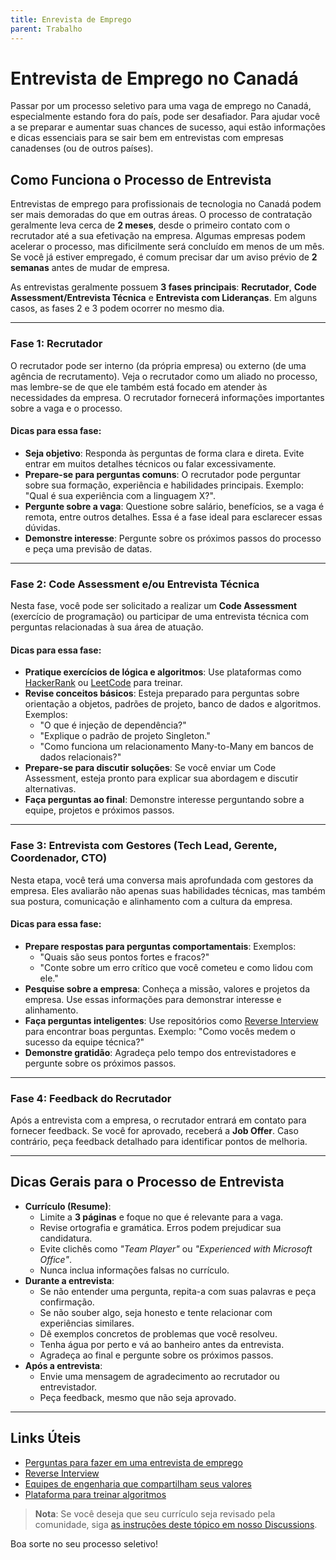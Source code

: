 ```yaml
---
title: Enrevista de Emprego
parent: Trabalho
---
```



# Entrevista de Emprego no Canadá

Passar por um processo seletivo para uma vaga de emprego no Canadá, especialmente estando fora do país, pode ser desafiador. Para ajudar você a se preparar e aumentar suas chances de sucesso, aqui estão informações e dicas essenciais para se sair bem em entrevistas com empresas canadenses (ou de outros países).

## Como Funciona o Processo de Entrevista

Entrevistas de emprego para profissionais de tecnologia no Canadá podem ser mais demoradas do que em outras áreas. O processo de contratação geralmente leva cerca de **2 meses**, desde o primeiro contato com o recrutador até a sua efetivação na empresa. Algumas empresas podem acelerar o processo, mas dificilmente será concluído em menos de um mês. Se você já estiver empregado, é comum precisar dar um aviso prévio de **2 semanas** antes de mudar de empresa.

As entrevistas geralmente possuem **3 fases principais**: **Recrutador**, **Code Assessment/Entrevista Técnica** e **Entrevista com Lideranças**. Em alguns casos, as fases 2 e 3 podem ocorrer no mesmo dia.

---

### Fase 1: Recrutador

O recrutador pode ser interno (da própria empresa) ou externo (de uma agência de recrutamento). Veja o recrutador como um aliado no processo, mas lembre-se de que ele também está focado em atender às necessidades da empresa. O recrutador fornecerá informações importantes sobre a vaga e o processo.

#### Dicas para essa fase:
- **Seja objetivo**: Responda às perguntas de forma clara e direta. Evite entrar em muitos detalhes técnicos ou falar excessivamente.
- **Prepare-se para perguntas comuns**: O recrutador pode perguntar sobre sua formação, experiência e habilidades principais. Exemplo: "Qual é sua experiência com a linguagem X?".
- **Pergunte sobre a vaga**: Questione sobre salário, benefícios, se a vaga é remota, entre outros detalhes. Essa é a fase ideal para esclarecer essas dúvidas.
- **Demonstre interesse**: Pergunte sobre os próximos passos do processo e peça uma previsão de datas.

---

### Fase 2: Code Assessment e/ou Entrevista Técnica

Nesta fase, você pode ser solicitado a realizar um **Code Assessment** (exercício de programação) ou participar de uma entrevista técnica com perguntas relacionadas à sua área de atuação.

#### Dicas para essa fase:
- **Pratique exercícios de lógica e algoritmos**: Use plataformas como [HackerRank](https://www.hackerrank.com/) ou [LeetCode](https://leetcode.com/) para treinar.
- **Revise conceitos básicos**: Esteja preparado para perguntas sobre orientação a objetos, padrões de projeto, banco de dados e algoritmos. Exemplos:
    - "O que é injeção de dependência?"
    - "Explique o padrão de projeto Singleton."
    - "Como funciona um relacionamento Many-to-Many em bancos de dados relacionais?"
- **Prepare-se para discutir soluções**: Se você enviar um Code Assessment, esteja pronto para explicar sua abordagem e discutir alternativas.
- **Faça perguntas ao final**: Demonstre interesse perguntando sobre a equipe, projetos e próximos passos.

---

### Fase 3: Entrevista com Gestores (Tech Lead, Gerente, Coordenador, CTO)

Nesta etapa, você terá uma conversa mais aprofundada com gestores da empresa. Eles avaliarão não apenas suas habilidades técnicas, mas também sua postura, comunicação e alinhamento com a cultura da empresa.

#### Dicas para essa fase:
- **Prepare respostas para perguntas comportamentais**: Exemplos:
    - "Quais são seus pontos fortes e fracos?"
    - "Conte sobre um erro crítico que você cometeu e como lidou com ele."
- **Pesquise sobre a empresa**: Conheça a missão, valores e projetos da empresa. Use essas informações para demonstrar interesse e alinhamento.
- **Faça perguntas inteligentes**: Use repositórios como [Reverse Interview](https://github.com/viraptor/reverse-interview) para encontrar boas perguntas. Exemplo: "Como vocês medem o sucesso da equipe técnica?"
- **Demonstre gratidão**: Agradeça pelo tempo dos entrevistadores e pergunte sobre os próximos passos.

---

### Fase 4: Feedback do Recrutador

Após a entrevista com a empresa, o recrutador entrará em contato para fornecer feedback. Se você for aprovado, receberá a **Job Offer**. Caso contrário, peça feedback detalhado para identificar pontos de melhoria.

---

## Dicas Gerais para o Processo de Entrevista

- **Currículo (Resume)**:
    - Limite a **3 páginas** e foque no que é relevante para a vaga.
    - Revise ortografia e gramática. Erros podem prejudicar sua candidatura.
    - Evite clichês como _"Team Player"_ ou _"Experienced with Microsoft Office"_.
    - Nunca inclua informações falsas no currículo.
- **Durante a entrevista**:
    - Se não entender uma pergunta, repita-a com suas palavras e peça confirmação.
    - Se não souber algo, seja honesto e tente relacionar com experiências similares.
    - Dê exemplos concretos de problemas que você resolveu.
    - Tenha água por perto e vá ao banheiro antes da entrevista.
    - Agradeça ao final e pergunte sobre os próximos passos.
- **Após a entrevista**:
    - Envie uma mensagem de agradecimento ao recrutador ou entrevistador.
    - Peça feedback, mesmo que não seja aprovado.

---

## Links Úteis

- [Perguntas para fazer em uma entrevista de emprego](https://alis.alberta.ca/look-for-work/interviews-and-offers/questions-to-ask-in-a-job-interview/)
- [Reverse Interview](https://github.com/viraptor/reverse-interview)
- [Equipes de engenharia que compartilham seus valores](https://www.keyvalues.com/)
- [Plataforma para treinar algoritmos](https://www.hackerrank.com/)

> **Nota**: Se você deseja que seu currículo seja revisado pela comunidade, siga [as instruções deste tópico em nosso Discussions](https://t.me/tinocanada/1).

Boa sorte no seu processo seletivo!
